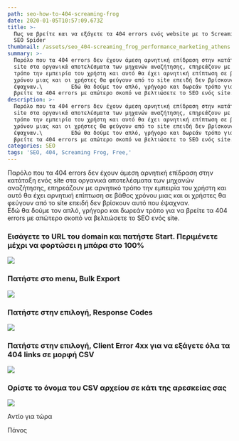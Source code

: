 ```yaml
---
path: seo-how-to-404-screaming-frog
date: 2020-01-05T10:57:09.673Z
title: >-
  Πως να βρείτε και να εξάγετε τα 404 errors ενός website με το Screaming Frog
  SEO Spider
thumbnail: /assets/seo_404-screaming_frog_performance_marketing_athens.png
summary: >-
  Παρόλο που τα 404 errors δεν έχουν άμεση αρνητική επίδραση στην κατάταξη ενός
  site στα οργανικά αποτελέσματα των μηχανών αναζήτησης, επηρεάζουν με αρνητικό
  τρόπο την εμπειρία του χρήστη και αυτό θα έχει αρνητική επίπτωση σε βάθος
  χρόνου μιας και οι χρήστες θα φεύγουν από το site επειδή δεν βρίσκουν αυτό που
  έψαχναν.\         Εδώ θα δούμε τον απλό, γρήγορο και δωρεάν τρόπο για να
  βρείτε τα 404 errors με απώτερο σκοπό να βελτιώσετε το SEO ενός site.
description: >-
  Παρόλο που τα 404 errors δεν έχουν άμεση αρνητική επίδραση στην κατάταξη ενός
  site στα οργανικά αποτελέσματα των μηχανών αναζήτησης, επηρεάζουν με αρνητικό
  τρόπο την εμπειρία του χρήστη και αυτό θα έχει αρνητική επίπτωση σε βάθος
  χρόνου μιας και οι χρήστες θα φεύγουν από το site επειδή δεν βρίσκουν αυτό που
  έψαχναν.\         Εδώ θα δούμε τον απλό, γρήγορο και δωρεάν τρόπο για να
  βρείτε τα 404 errors με απώτερο σκοπό να βελτιώσετε το SEO ενός site.
categories: SEO
tags: 'SEO, 404, Screaming Frog, Free,'
---
```

<script type="application/ld+json">
    {
      "@context": "https://schema.org/", 
      "@type": "HowTo", 
      "name": "Πως να βρείτε και να εξάγετε τα 404 errors ενός website με το Screaming Frog SEO Spider",
      "description": "Παρόλο που τα 404 errors δεν έχουν άμεση αρνητική επίδραση στην κατάταξη ενός site στα οργανικά αποτελέσματα των μηχανών αναζήτησης, επηρεάζουν με αρνητικό τρόπο την εμπειρία του χρήστη και αυτό θα έχει αρνητική επίπτωση σε βάθος χρόνου μιας και οι χρήστες θα φεύγουν από το site επειδή δεν βρίσκουν αυτό που έψαχναν.  
      Εδώ θα δούμε τον απλό, γρήγορο και δωρεάν τρόπο για να βρείτε τα 404 errors με απώτερο σκοπό να βελτιώσετε το SEO ενός site.",
      "image": "https://optimistic-volhard-c69d07.netlify.app/assets/SEO_404-Screaming_Frog_Performance_Marketing_Athens.png",
      "totalTime": "PT1M",
      "estimatedCost": {
        "@type": "MonetaryAmount",
        "currency": "EUR",
        "value": "0"
      },
      "supply": {
        "@type": "HowToSupply",
        "name": "Το URL του Domain"
      },
      "tool": {
        "@type": "HowToTool",
        "name": "Screaming Frog SEO Spider"
      },
      "step": [{
        "@type": "HowToStep",
        "text": "Εισάγετε το URL του domain και πατήστε Start. Περιμένετε μέχρι να φορτώσει η μπάρα στο 100%",
        "image": "https://optimistic-volhard-c69d07.netlify.app/assets/step-1-404-screaming_frog_performance_marketing_athens.jpg",
        "name": "Βήμα 1",
        "url": "https://optimistic-volhard-c69d07.netlify.app/%CF%80%CF%89%CF%82-%CE%BD%CE%B1-%CE%B2%CF%81%CE%B5%CE%AF%CF%84%CE%B5-%CE%BA%CE%B1%CE%B9-%CE%BD%CE%B1-%CE%B5%CE%BE%CE%AC%CE%B3%CE%B5%CF%84%CE%B5-%CF%84%CE%B1-404-errors-%CE%B5%CE%BD%CF%8C%CF%82-website-%CE%BC%CE%B5-%CF%84%CE%BF-screaming-frog-seo-spider/"
      },{
        "@type": "HowToStep",
        "text": "Πατήστε στο menu, Bulk Export",
        "image": "https://optimistic-volhard-c69d07.netlify.app/assets/step-2-404-screaming_frog_performance_marketing_athens.jpg",
        "name": "Βήμα 2",
        "url": "https://optimistic-volhard-c69d07.netlify.app/%CF%80%CF%89%CF%82-%CE%BD%CE%B1-%CE%B2%CF%81%CE%B5%CE%AF%CF%84%CE%B5-%CE%BA%CE%B1%CE%B9-%CE%BD%CE%B1-%CE%B5%CE%BE%CE%AC%CE%B3%CE%B5%CF%84%CE%B5-%CF%84%CE%B1-404-errors-%CE%B5%CE%BD%CF%8C%CF%82-website-%CE%BC%CE%B5-%CF%84%CE%BF-screaming-frog-seo-spider/"
      },{
        "@type": "HowToStep",
        "text": "Πατήστε στην επιλογή, Response Codes",
        "image": "https://optimistic-volhard-c69d07.netlify.app/assets/step-3-404-screaming_frog_performance_marketing_athens.jpg",
        "name": "Βήμα 3",
        "url": "https://optimistic-volhard-c69d07.netlify.app/%CF%80%CF%89%CF%82-%CE%BD%CE%B1-%CE%B2%CF%81%CE%B5%CE%AF%CF%84%CE%B5-%CE%BA%CE%B1%CE%B9-%CE%BD%CE%B1-%CE%B5%CE%BE%CE%AC%CE%B3%CE%B5%CF%84%CE%B5-%CF%84%CE%B1-404-errors-%CE%B5%CE%BD%CF%8C%CF%82-website-%CE%BC%CE%B5-%CF%84%CE%BF-screaming-frog-seo-spider/"
      },{
        "@type": "HowToStep",
        "text": "Πατήστε στην επιλογή, Client Error 4xx για να εξάγετε όλα τα 404 links σε μορφή CSV",
        "image": "https://optimistic-volhard-c69d07.netlify.app/assets/step-4-404-screaming_frog_performance_marketing_athens.jpg",
        "name": "Βήμα 4",
        "url": "https://optimistic-volhard-c69d07.netlify.app/%CF%80%CF%89%CF%82-%CE%BD%CE%B1-%CE%B2%CF%81%CE%B5%CE%AF%CF%84%CE%B5-%CE%BA%CE%B1%CE%B9-%CE%BD%CE%B1-%CE%B5%CE%BE%CE%AC%CE%B3%CE%B5%CF%84%CE%B5-%CF%84%CE%B1-404-errors-%CE%B5%CE%BD%CF%8C%CF%82-website-%CE%BC%CE%B5-%CF%84%CE%BF-screaming-frog-seo-spider/"
      },{
        "@type": "HowToStep",
        "text": "Ορίστε το όνομα του CSV αρχείου σε κάτι της αρεσκείας σας",
        "image": "https://optimistic-volhard-c69d07.netlify.app/assets/step-5-404-screaming_frog_performance_marketing_athens.jpg",
        "name": "Βήμα 5",
        "url": "https://optimistic-volhard-c69d07.netlify.app/%CF%80%CF%89%CF%82-%CE%BD%CE%B1-%CE%B2%CF%81%CE%B5%CE%AF%CF%84%CE%B5-%CE%BA%CE%B1%CE%B9-%CE%BD%CE%B1-%CE%B5%CE%BE%CE%AC%CE%B3%CE%B5%CF%84%CE%B5-%CF%84%CE%B1-404-errors-%CE%B5%CE%BD%CF%8C%CF%82-website-%CE%BC%CE%B5-%CF%84%CE%BF-screaming-frog-seo-spider/"
      }]    
    }
</script>
  


Παρόλο που τα 404 errors δεν έχουν άμεση αρνητική επίδραση στην κατάταξη ενός site στα οργανικά αποτελέσματα των μηχανών αναζήτησης, επηρεάζουν με αρνητικό τρόπο την εμπειρία του χρήστη και αυτό θα έχει αρνητική επίπτωση σε βάθος χρόνου μιας και οι χρήστες θα φεύγουν από το site επειδή δεν βρίσκουν αυτό που έψαχναν.\
         Εδώ θα δούμε τον απλό, γρήγορο και δωρεάν τρόπο για να βρείτε τα 404 errors με απώτερο σκοπό να βελτιώσετε το SEO ενός site.

### Εισάγετε το URL του domain και πατήστε Start. Περιμένετε μέχρι να φορτώσει η μπάρα στο 100%



![](/assets/step-1-404-screaming_frog_performance_marketing_athens.jpg)



### Πατήστε στο menu, Bulk Export



![](/assets/step-2-404-screaming_frog_performance_marketing_athens.jpg)



### Πατήστε στην επιλογή, Response Codes



![](/assets/step-3-404-screaming_frog_performance_marketing_athens.jpg)



### Πατήστε στην επιλογή, Client Error 4xx για να εξάγετε όλα τα 404 links σε μορφή CSV



![](/assets/step-4-404-screaming_frog_performance_marketing_athens.jpg)



### Ορίστε το όνομα του CSV αρχείου σε κάτι της αρεσκείας σας



![](/assets/step-5-404-screaming_frog_performance_marketing_athens.jpg)





Αντίο για τώρα

Πάνος

